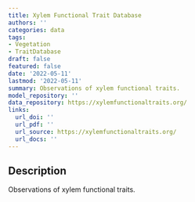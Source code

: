 ```yaml
---
title: Xylem Functional Trait Database
authors: ''
categories: data
tags:
- Vegetation
- TraitDatabase
draft: false
featured: false
date: '2022-05-11'
lastmod: '2022-05-11'
summary: Observations of xylem functional traits.
model_repository: ''
data_repository: https://xylemfunctionaltraits.org/
links:
  url_doi: ''
  url_pdf: ''
  url_source: https://xylemfunctionaltraits.org/
  url_docs: ''
---
```


## Description

Observations of xylem functional traits.

